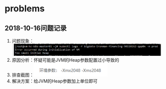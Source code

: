 # problems
## 2018-10-16问题记录
1. 问题现象：![问题现象](https://github.com/zhanlu0729/problems/blob/master/images/20181016-jvm-args-error.png "问题现象")
2. 原因分析：怀疑可能是JVM的Heap参数配置过小导致的
3. 排查截图：![排查截图](https://github.com/zhanlu0729/problems/blob/master/images/20181016-jvm-args-error-analyse.png "排查截图")
4. 解决方案：给JVM的Heap参数加上单位即可
